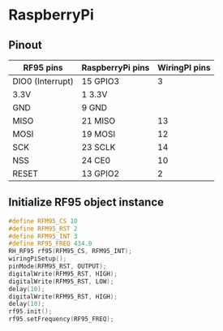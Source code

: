 # RaspberryPi

## Pinout

RF95 pins        | RaspberryPi pins | WiringPI pins
---------------- | ---------------- | -------------
DIO0 (Interrupt) | 15 GPIO3         | 3
3.3V             | 1  3.3V          |         
GND              | 9  GND           |         
MISO             | 21 MISO          | 13
MOSI             | 19 MOSI          | 12
SCK              | 23 SCLK          | 14          
NSS              | 24 CE0           | 10          
RESET            | 13 GPIO2         | 2          

## Initialize RF95 object instance

```cpp
#define RFM95_CS 10
#define RFM95_RST 2
#define RFM95_INT 3
#define RF95_FREQ 434.0
RH_RF95 rf95(RFM95_CS, RFM95_INT);
wiringPiSetup();
pinMode(RFM95_RST, OUTPUT);
digitalWrite(RFM95_RST, HIGH);
digitalWrite(RFM95_RST, LOW);
delay(10);
digitalWrite(RFM95_RST, HIGH);
delay(10);
rf95.init();
rf95.setFrequency(RF95_FREQ);
```